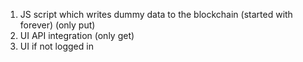 1. JS script which writes dummy data to the blockchain (started with forever) (only put)   
2. UI API integration (only get)   
3. UI if not logged in   